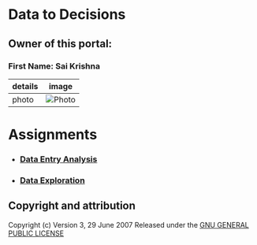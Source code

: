 # **Data to Decisions**
## Owner of this portal:
 ### First Name: Sai Krishna
| details  | image |
| ------------- | ------------- |
| photo         | ![Photo]() |


# Assignments
*  ### [Data Entry Analysis ](https://github.com/saikrishnags05/Data-to-Decisions/blob/0c18f28868fc44434d3667b2931d49315193f2e0/Data%20Entry%20Analysis/readme.md)
* ### [Data Exploration](https://github.com/saikrishnags05/Data-to-Decisions/blob/0c18f28868fc44434d3667b2931d49315193f2e0/Data%20Exploration/readme.md)

## Copyright and attribution
Copyright (c)  Version 3, 29 June 2007  Released under the [GNU GENERAL PUBLIC LICENSE](https://github.com/saikrishnags05/Data-to-Decisions/blob/429fafefdf300ddd4942f2154323588806f3d907/LICENSE)

